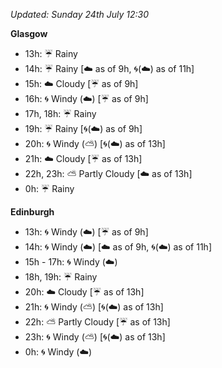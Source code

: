 *Updated: Sunday 24th July 12:30*

**Glasgow**

* 13h: :umbrella: Rainy
* 14h: :umbrella: Rainy [:cloud: as of 9h, :cyclone:(:cloud:) as of 11h]
* 15h: :cloud: Cloudy [:umbrella: as of 9h]
* 16h: :cyclone: Windy (:cloud:) [:umbrella: as of 9h]
* 17h, 18h: :umbrella: Rainy
* 19h: :umbrella: Rainy [:cyclone:(:cloud:) as of 9h]
* 20h: :cyclone: Windy (:partly_sunny:) [:cyclone:(:cloud:) as of 13h]
* 21h: :cloud: Cloudy [:umbrella: as of 13h]
* 22h, 23h: :partly_sunny: Partly Cloudy [:cloud: as of 13h]
* 0h: :umbrella: Rainy

**Edinburgh**

* 13h: :cyclone: Windy (:cloud:) [:umbrella: as of 9h]
* 14h: :cyclone: Windy (:cloud:) [:cloud: as of 9h, :cyclone:(:cloud:) as of 11h]
* 15h - 17h: :cyclone: Windy (:cloud:)
* 18h, 19h: :umbrella: Rainy
* 20h: :cloud: Cloudy [:umbrella: as of 13h]
* 21h: :cyclone: Windy (:partly_sunny:) [:cyclone:(:cloud:) as of 13h]
* 22h: :partly_sunny: Partly Cloudy [:umbrella: as of 13h]
* 23h: :cyclone: Windy (:partly_sunny:) [:cyclone:(:cloud:) as of 13h]
* 0h: :cyclone: Windy (:cloud:)
